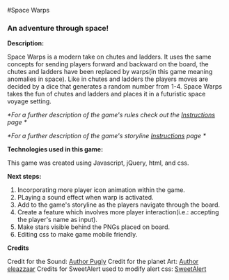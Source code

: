 #Space Warps
### An adventure through space!


**Description:**

Space Warps is a modern take on chutes and ladders. It uses the same concepts for sending players forward and backward on the board, the chutes and ladders have been replaced by warps(in this game meaning anomalies in space). Like in chutes and ladders the players moves are decided by a dice that generates a random number from 1-4. Space Warps takes the fun of chutes and ladders and places it in a futuristic space voyage setting.

_*For a further description of the game's rules check out the [Instructions](https://github.com/karla001/spaceWarps/blob/master/Instructions.md) page *_

_*For a further description of the game's storyline [Instructions](https://github.com/karla001/spaceWarps/blob/master/storyline.md) page *_

**Technologies used in this game:**

This game was created using Javascript, jQuery, html, and css.

**Next steps:**

1. Incorporating more player icon animation within the game. 
2. PLaying a sound effect when warp is activated.
3. Add to the game's storyline as the players navigate through the board.
4. Create a feature which involves more player interaction(i.e.: accepting the player's name as input).
5. Make stars visible behind the PNGs placed on board.
6. Editing css to make game mobile friendly.

**Credits**

Credit for the Sound: [Author Pugly](http://opengameart.org/content/march-to-the-moon)
Credit for the planet Art: [Author eleazzaar](http://opengameart.org/users/eleazzaar)
Credits for SweetAlert used to modify alert css: [SweetAlert](http://t4t5.github.io/sweetalert/)


